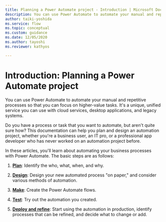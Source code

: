 ```yaml
---
title: Planning a Power Automate project - Introduction | Microsoft Docs
description: You can use Power Automate to automate your manual and repetitive processes so that you can focus on higher-value tasks. 
author: taiki-yoshida
ms.service: flow
ms.topic: conceptual
ms.custom: guidance
ms.date: 12/05/2020
ms.author: tayoshi
ms.reviewer: kathyos

---
```


# Introduction: Planning a Power Automate project

You can use Power Automate to automate your manual and repetitive
processes so that you can focus on higher-value tasks. It's a unique, unified<!--note from editor: What does "unified" mean here?-->
service you can use with<!--note from editor: To be consistent in these articles, I've followed the pattern of saying you can automate processes and tasks within applications and services, rather than automating the apps and services themselves.--><!--tayoshi: Noted--> cloud services, desktop applications, and legacy
systems.

Do you have a process or task that you want to automate, but aren't quite sure
how? This documentation can help you plan and design an
automation project, whether you're a business user, an IT pro, or a professional
app developer who has never worked on an automation project before.

In these articles, you'll learn about automating your business
processes with Power Automate. The basic steps are as follows:

1.  [**Plan**](planning-phase.md): Identify the who, what, when, and why.

2.  [**Design**](process-design.md): Design your new automated process "on paper," and consider
    various methods of automation.

3.  [**Make**](making-phase.md): Create the Power Automate flows.

4.  [**Test**](testing-strategy.md): Try out the automation you created.<!--note from editor: Suggested. --><!--tayoshi: Looks good thanks-->

5.  [**Deploy and refine**](deploy-to-production.md): Start using the automation in production, identify
    processes that can be refined, and decide what to change or add.
